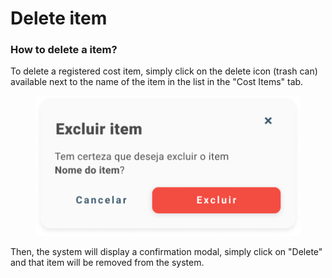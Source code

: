 # Delete item

### How to delete a item?

To delete a registered cost item, simply click on the delete icon (trash can) available next to the name of the item in the list in the "Cost Items" tab.

<figure><img src="../../../.gitbook/assets/Excluir item de custo.png" alt=""><figcaption></figcaption></figure>

Then, the system will display a confirmation modal, simply click on "Delete" and that item will be removed from the system.
